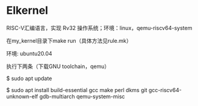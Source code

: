 # Elkernel

RISC-V汇编语言，实现 Rv32 操作系统；环境：linux，qemu-riscv64-system

在my_kernel目录下make run（具体方法见rule.mk）

环境: ubuntu20.04

执行下两条（下载GNU toolchain，qemu）

$ sudo apt update

$ sudo apt install build-essential gcc make perl dkms git gcc-riscv64-unknown-elf gdb-multiarch qemu-system-misc
